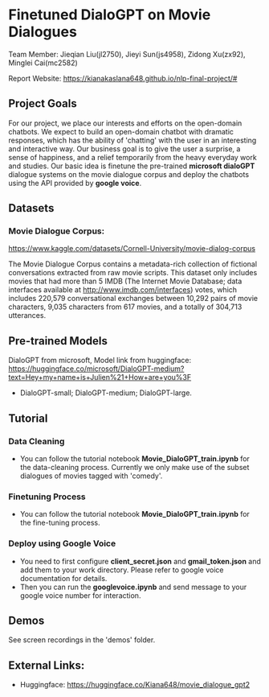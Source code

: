 # Finetuned DialoGPT on Movie Dialogues
Team Member: Jieqian Liu(jl2750), Jieyi Sun(js4958), Zidong Xu(zx92), Minglei Cai(mc2582)

Report Website: https://kianakaslana648.github.io/nlp-final-project/#

## Project Goals
For our project, we place our interests and efforts on the open-domain chatbots. We expect to build an open-domain chatbot with dramatic responses, which has the ability of 'chatting' with the user in an interesting and interactive way. Our business goal is to give the user a surprise, a sense of happiness, and a relief temporarily from the heavy everyday work and studies. Our basic idea is finetune the pre-trained **microsoft dialoGPT** dialogue systems on the movie dialogue corpus and deploy the chatbots using the API provided by **google voice**.

## Datasets
### Movie Dialogue Corpus:
https://www.kaggle.com/datasets/Cornell-University/movie-dialog-corpus

The Movie Dialogue Corpus contains a metadata-rich collection of fictional conversations extracted from raw movie scripts. This dataset only includes movies that had more than 5 IMDB (The Internet Movie Database; data interfaces available at http://www.imdb.com/interfaces) votes, which includes 220,579 conversational exchanges between 10,292 pairs of movie characters, 9,035 characters from 617 movies, and a totally of 304,713 utterances.


## Pre-trained Models
DialoGPT from microsoft, Model link from huggingface: https://huggingface.co/microsoft/DialoGPT-medium?text=Hey+my+name+is+Julien%21+How+are+you%3F 
* DialoGPT-small; DialoGPT-medium; DialoGPT-large.

## Tutorial

### Data Cleaning
* You can follow the tutorial notebook **Movie_DialoGPT_train.ipynb** for the data-cleaning process. Currently we only make use of the subset dialogues of movies tagged with 'comedy'.

### Finetuning Process
* You can follow the tutorial notebook **Movie_DialoGPT_train.ipynb** for the fine-tuning process.

### Deploy using Google Voice
* You need to first configure **client_secret.json** and **gmail_token.json** and add them to your work directory. Please refer to google voice documentation for details.
* Then you can run the **googlevoice.ipynb** and send message to your google voice number for interaction.

## Demos
See screen recordings in the 'demos' folder.

## External Links:
* Huggingface: https://huggingface.co/Kiana648/movie_dialogue_gpt2
